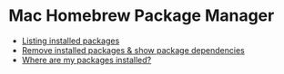 # Mac Homebrew Package Manager

* [Listing installed packages](https://apple.stackexchange.com/questions/101090/list-of-all-packages-installed-using-homebrew)
* [Remove installed packages & show package dependencies](http://osxdaily.com/2018/07/29/uninstall-packages-homebrew-mac/)
* [Where are my packages installed?](http://osxdaily.com/2018/07/05/where-homebrew-packages-installed-location-mac/)
